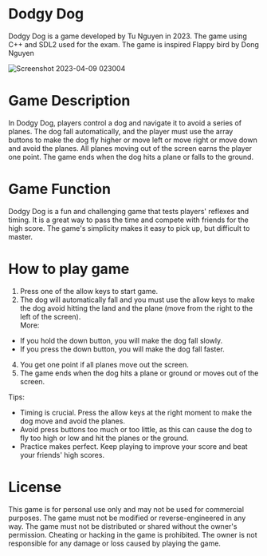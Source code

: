 # Dodgy Dog
Dodgy Dog is a game developed by Tu Nguyen in 2023. The game using C++ and SDL2 used for the exam. The game is inspired Flappy bird by Dong Nguyen

![Screenshot 2023-04-09 023004](https://user-images.githubusercontent.com/125453238/230739892-f101390f-22a5-4f4b-a05a-efa16a80b289.png)

# Game Description
In Dodgy Dog, players control a dog and navigate it to avoid a series of planes. The dog fall automatically, and the player must use the array buttons to make the dog fly higher or move left or move right or move down and avoid the planes. All planes moving out of the screen earns the player one point. The game ends when the dog hits a plane or falls to the ground.
# Game Function
Dodgy Dog is a fun and challenging game that tests players' reflexes and timing. It is a great way to pass the time and compete with friends for the high score. The game's simplicity makes it easy to pick up, but difficult to master.
# How to play game
1. Press one of the allow keys to start game.
2. The dog will automatically fall and you must use the allow keys to make the dog avoid hitting the land and the plane (move from the right to the left of the screen).    
More:
- If you hold the down button, you will make the dog fall slowly.
- If you press the down button, you will make the dog fall faster.
4. You get one point if all planes move out the screen.
5. The game ends when the dog hits a plane or ground or moves out of the screen.  

Tips:
- Timing is crucial. Press the allow keys at the right moment to make the dog move and avoid the planes.
- Avoid press buttons too much or too little, as this can cause the dog to fly too high or low and hit the planes or the ground.
- Practice makes perfect. Keep playing to improve your score and beat your friends' high scores.
# License
This game is for personal use only and may not be used for commercial purposes. The game must not be modified or reverse-engineered in any way. The game must not be distributed or shared without the owner's permission. Cheating or hacking in the game is prohibited. The owner is not responsible for any damage or loss caused by playing the game.
